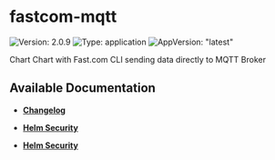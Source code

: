 # fastcom-mqtt

![Version: 2.0.9](https://img.shields.io/badge/Version-2.0.9-informational?style=flat-square) ![Type: application](https://img.shields.io/badge/Type-application-informational?style=flat-square) ![AppVersion: "latest"](https://img.shields.io/badge/AppVersion-"latest"-informational?style=flat-square)

Chart Chart with Fast.com CLI sending data directly to MQTT Broker


## Available Documentation

- [**Changelog**](CHANGELOG)

- [**Helm Security**](container-security)

- [**Helm Security**](helm-security)


